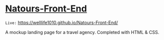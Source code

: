 # [Natours-Front-End](https://welllife1010.github.io/Natours-Front-End/ "Natours-Front-End")
`Live:` https://welllife1010.github.io/Natours-Front-End/

A mockup landing page for a travel agency. Completed with HTML & CSS.
